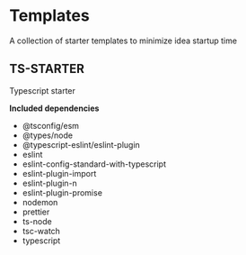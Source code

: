 # Templates

A collection of starter templates to minimize idea startup time

## TS-STARTER
Typescript starter

**Included dependencies**
  - @tsconfig/esm
  - @types/node
  - @typescript-eslint/eslint-plugin
  - eslint
  - eslint-config-standard-with-typescript
  - eslint-plugin-import
  - eslint-plugin-n
  - eslint-plugin-promise
  - nodemon
  - prettier
  - ts-node
  - tsc-watch
  - typescript
